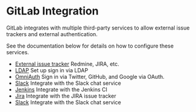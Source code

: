 # GitLab Integration

GitLab integrates with multiple third-party services to allow external issue trackers and external authentication.

See the documentation below for details on how to configure these services.

- [External issue tracker](external-issue-tracker.md) Redmine, JIRA, etc.
- [LDAP](ldap.md) Set up sign in via LDAP
- [OmniAuth](omniauth.md) Sign in via Twitter, GitHub, and Google via OAuth.
- [Slack](slack.md) Integrate with the Slack chat service
- [Jenkins](jenkins.md) Integrate with the Jenkins CI
- [Jira](jira.md) Integrate with the JIRA issue tracker
- [Slack](slack.md) Integrate with the Slack chat service
